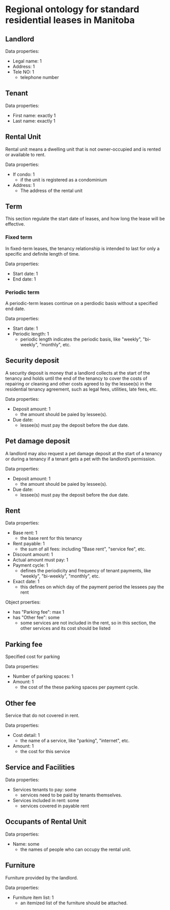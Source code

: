 # Regional ontology for standard residential leases in Manitoba 


## Landlord 

Data properties: 
- Legal name: 1 
- Address: 1
- Tele NO: 1 
    - telephone number 

## Tenant 

Data properties: 
- First name: exactly 1
- Last name: exactly 1

## Rental Unit 
Rental unit means a dwelling unit that is not owner-occupied and is rented or available to rent.

Data properties: 
- If condo: 1 
    - if the unit is registered as a condominium 
- Address: 1
    - The address of the rental unit

## Term 
This section regulate the start date of leases, and how long the lease will be effective. 

### Fixed term 
In fixed-term leases, the tenancy relationship is intended to last for only a specific and definite length of time.

Data properties: 
- Start date: 1 
- End date: 1 

### Periodic term 
A periodic-term leases continue on a perdiodic basis without a specified end date. 

Data properties: 
- Start date: 1 
- Periodic length: 1
    - periodic length indicates the periodic basis, like "weekly", "bi-weekly", "monthly", etc. 

## Security deposit 
A security deposit is money that a landlord collects at the start of the tenancy and holds until the end of the tenancy to cover the costs of repairing or cleaning and other costs agreed to by the lessee(s) in the residential tenancy agreement, such as legal fees, utilities, late fees, etc.

Data properties: 
- Deposit amount: 1
    - the amount should be paied by lessee(s). 
- Due date: 
    - lessee(s) must pay the deposit before the due date. 

## Pet damage deposit 
A landlord may also request a pet damage deposit at the start of a tenancy or during a tenancy if a tenant gets a pet with the landlord’s permission.

Data properties: 
- Deposit amount: 1
    - the amount should be paied by lessee(s). 
- Due date: 
    - lessee(s) must pay the deposit before the due date. 

## Rent 

Data properties: 
- Base rent: 1
    - the base rent for this tenancy
- Rent payable: 1 
    - the sum of all fees: including "Base rent", "service fee", etc. 
- Discount amount: 1 
- Actual amount must pay: 1
- Payment cycle: 1 
    - defines the periodicity and frequency of tenant payments, like "weekly", "bi-weekly", "monthly", etc. 
- Exact date: 1 
    - this defines on which day of the payment period the lessees pay the rent


Object proerties: 
- has "Parking fee": max 1
- has "Other fee": some 
    - some services are not included in the rent, so in this section, the other services and its cost should be listed

## Parking fee 
Specified cost for parking 

Data properties: 
- Number of parking spaces: 1 
- Amount: 1
    - the cost of the these parking spaces per payment cycle. 

## Other fee 
Service that do not covered in rent. 

Data properties: 
- Cost detail: 1 
    - the name of a service, like "parking", "internet", etc. 
- Amount: 1
    - the cost for this service

## Service and Facilities 

Data properties: 
- Services tenants to pay: some 
    - services need to be paid by tenants themselves. 
- Services included in rent: some 
    - services covered in payable rent 

## Occupants of Rental Unit 

Data properties: 
- Name: some 
    - the names of people who can occupy the rental unit. 

## Furniture 
Furniture provided by the landlord.

Data properties: 
- Furniture item list: 1 
    - an itemized list of the furniture should be attached. 